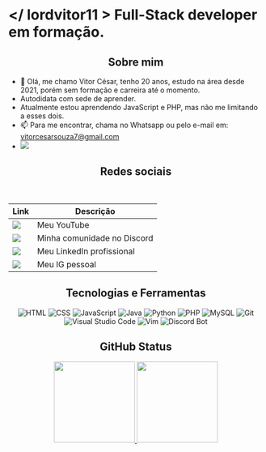# </ lordvitor11 > Full-Stack developer em formação.

<div align=center> 

## Sobre mim

</div>
 
- 👋 Olá, me chamo Vitor César, tenho 20 anos, estudo na área desde 2021, porém sem formação e carreira até o momento.
- Autodidata com sede de aprender.
- Atualmente estou aprendendo JavaScript e PHP, mas não me limitando a esses dois.
- 📫 Para me encontrar, chama no Whatsapp ou pelo e-mail em: vitorcesarsouza7@gmail.com
- [![](https://img.shields.io/badge/WhatsApp-25D366?style=for-the-badge&logo=whatsapp&logoColor=white)](https://wa.me/5575982777354)

<div align=center> 

## Redes sociais
 <br>
 
| Link                |  Descrição                                      |
| ------------------- | ----------------------------------------------- |
  <a href="https://www.youtube.com/c/lordvitor11" target="_blank"><img src="https://img.shields.io/badge/YouTube-FF0000?style=for-the-badge&logo=youtube&logoColor=white" target="_blank"></a> | Meu YouTube
 <a href="https://discord.gg/42rtjvwzGf" target="_blank"><img src="https://img.shields.io/badge/Discord-7289DA?style=for-the-badge&logo=discord&logoColor=white" target="_blank"></a> | Minha comunidade no Discord
  <a href="https://www.linkedin.com/in/vitor-c%C3%A9sar-358324209/" target="_blank"><img src="https://img.shields.io/badge/-LinkedIn-%230077B5?style=for-the-badge&logo=linkedin&logoColor=white" target="_blank"></a> | Meu LinkedIn profissional
| [![](https://img.shields.io/badge/-Instagram-red?style=for-the-badge&logo=Instagram&logoColor=white)](https://www.instagram.com/@whoslv_) | Meu IG pessoal

## Tecnologias e Ferramentas


<img src="https://skillicons.dev/icons?i=html" title="HTML">
<img src="https://skillicons.dev/icons?i=css" title="CSS">
<img src="https://skillicons.dev/icons?i=js" title="JavaScript">
<img src="https://skillicons.dev/icons?i=java" title="Java">
<img src="https://skillicons.dev/icons?i=python" title="Python">
<img src="https://skillicons.dev/icons?i=php" title="PHP">
<img src="https://skillicons.dev/icons?i=mysql" title="MySQL">
<img src="https://skillicons.dev/icons?i=git" title="Git">
<img src="https://skillicons.dev/icons?i=vscode" title="Visual Studio Code">
<img src="https://skillicons.dev/icons?i=vim" title="Vim">
<img src="https://skillicons.dev/icons?i=bots" title="Discord Bot">


## GitHub Status
  <a href="https://github.com/lordvitor11">
  <img height="160em" src="https://github-readme-stats.vercel.app/api?username=lordvitor11&show_icons=true&theme=gotham&include_all_commits=true&count_private=true"/>  <img height="160em" src="https://github-readme-stats.vercel.app/api/top-langs/?username=lordvitor11&layout=compact&langs_count=7&theme=gotham"/>
</div>
